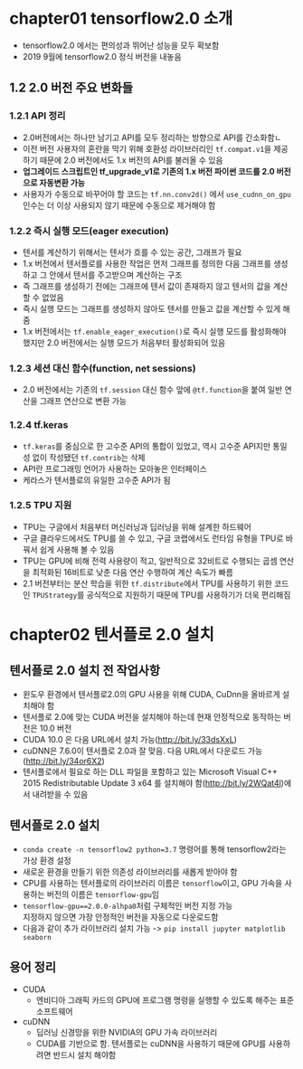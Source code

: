 # chapter01 tensorflow2.0 소개
- tensorflow2.0 에서는 편의성과 뛰어난 성능을 모두 확보함
- 2019 9월에 tensorflow2.0 정식 버전을 내놓음

## 1.2 2.0 버전 주요 변화들
### 1.2.1 API 정리
- 2.0버전에서는 하나만 남기고 API를 모두 정리하는 방향으로 API를 간소화함ㄴ
- 이전 버전 사용자의 혼란을 막기 위해 호환성 라이브러리인 `tf.compat.v1`을 제공하기 때문에 2.0 버전에서도 1.x 버전의 API를 불러올 수 있음
- <b>업그레이드 스크립트인 tf_upgrade_v1로 기존의 1.x 버전 파이썬 코드를 2.0 버전으로 자동변환 가능</b>
- 사용자가 수동으로 바꾸어야 할 코드는 `tf.nn.conv2d()` 에서 `use_cudnn_on_gpu` 인수는 더 이상 사용되지 않기 때문에 수동으로 제거해야 함

### 1.2.2 즉시 실행 모드(eager execution)
- 텐서를 계산하기 위해서는 텐서가 흐를 수 있는 공간, 그래프가 필요
- 1.x 버전에서 텐서플로를 사용한 작업은 먼저 그래프를 정의한 다음 그래프를 생성하고 그 안에서 텐서를 주고받으며 계산하는 구조
- 즉 그래프를 생성하기 전에는 그래프에 텐서 값이 존재하지 않고 텐서의 값을 계산할 수 없었음
- 즉시 실행 모드는 그래프를 생성하지 않아도 텐서를 만들고 값을 계산할 수 있게 해줌
- 1.x 버전에서는 `tf.enable_eager_execution()`로 즉시 실행 모드를 활성화해야 했지만 2.0 버전에서는 실행 모드가 처음부터 활성화되어 있음

### 1.2.3 세션 대신 함수(function, net sessions)
- 2.0 버전에서는 기존의 `tf.session` 대신 함수 앞에 `@tf.function`을 붙여 일반 연산을 그래프 연산으로 변환 가능

### 1.2.4 tf.keras
- `tf.keras`를 중심으로 한 고수준 API의 통합이 있었고, 역시 고수준 API지만 통일성 없이 작성됐던 `tf.contrib`는 삭제
- API란 프로그래밍 언어가 사용하는 모아놓은 인터페이스
- 케라스가 텐서플로의 유일한 고수준 API가 됨

### 1.2.5 TPU 지원
- TPU는 구글에서 처음부터 머신러닝과 딥러닝을 위해 설계한 하드웨어
- 구글 클라우드에서도 TPU를 쓸 수 있고, 구글 코랩에서도 런타임 유형을 TPU로 바꿔서 쉽게 사용해 볼 수 있음
- TPU는 GPU에 비해 전력 사용량이 적고, 일반적으로 32비트로 수행되는 곱셈 연산을 최적화된 16비트로 낮춘 다음 연산 수행하여 계산 속도가 빠름
- 2.1 버전부터는 분산 학습을 위한 `tf.distribute`에서 TPU를 사용하기 위한 코드인 `TPUStrategy`를 공식적으로 지원하기 때문에 TPU를 사용하기가 더욱 편리해짐

# chapter02 텐서플로 2.0 설치

## 텐서플로 2.0 설치 전 작업사항
- 윈도우 환경에서 텐서플로2.0의 GPU 사용을 위해 CUDA, CuDnn을 올바르게 설치해야 함
- 텐서플로 2.0에 맞는 CUDA 버전을 설치해야 하는데 현재 안정적으로 동작하는 버전은 10.0 버전
- CUDA 10.0 은 다음 URL에서 설치 가능(http://bit.ly/33dsXxL)
- cuDNN은 7.6.0이 텐서플로 2.0과 잘 맞음. 다음 URL에서 다운로드 가능(http://bit.ly/34or6X2)
- 텐서플로에서 필요로 하는 DLL 파일을 포함하고 있는 Microsoft Visual C++ 2015 Redistributable Update 3 x64 를 설치해야 함(http://bit.ly/2WQat4l)에서 내려받을 수 있음

## 텐서플로 2.0 설치
- `conda create -n tensorflow2 python=3.7` 명령어를 통해 tensorflow2라는 가상 환경 설정 
- 새로운 환경을 만들기 위한 의존성 라이브러리를 새롭게 받아야 함
- CPU를 사용하는 텐서플로의 라이브러리 이름은 `tensorflow`이고, GPU 가속을 사용하는 버전의 이름은 `tensorflow-gpu`임
- `tensorflow-gpu==2.0.0-alhpa0`처럼 구체적인 버전 지정 가능  
  지정하지 않으면 가장 안정적인 버전을 자동으로 다운로드함 
- 다음과 같이 추가 라이브러리 설치 가능 -> `pip install jupyter matplotlib seaborn`

## 용어 정리
- CUDA  
  - 엔비디아 그래픽 카드의 GPU에 프로그램 명령을 실행할 수 있도록 해주는 표준 소프트웨어
- cuDNN
  - 딥러닝 신경망을 위한 NVIDIA의 GPU 가속 라이브러리  
  - CUDA를 기반으로 함. 텐서플로는 cuDNN을 사용하기 때문에 GPU를 사용하려면 반드시 설치 해야함
